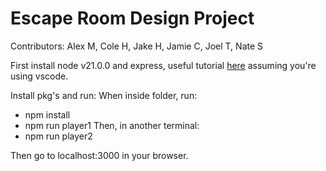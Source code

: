 # Escape Room Design Project

Contributors:
Alex M,
Cole H,
Jake H,
Jamie C,
Joel T,
Nate S

First install node v21.0.0 and express, useful tutorial [here](https://code.visualstudio.com/docs/nodejs/nodejs-tutorial) assuming you're using vscode.

Install pkg's and run:
When inside folder, run: 
- npm install
- npm run player1
Then, in another terminal:
- npm run player2

Then go to localhost:3000 in your browser.
